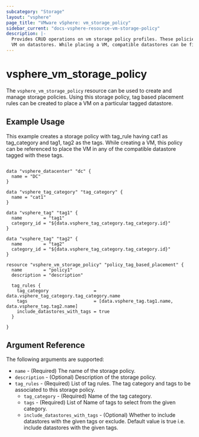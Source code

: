 ```yaml
---
subcategory: "Storage"
layout: "vsphere"
page_title: "VMware vSphere: vm_storage_policy"
sidebar_current: "docs-vsphere-resource-vm-storage-policy"
description: |-
  Provides CRUD operations on vm storage policy profiles. These policies help create tag based rules for placement of a 
  VM on datastores. While placing a VM, compatible datastores can be filtered using these profiles.
---
```


# vsphere\_vm\_storage\_policy

The `vsphere_vm_storage_policy` resource can be used to create and manage storage 
policies. Using this storage policy, tag based placement rules can be created to 
place a VM on a particular tagged datastore.

## Example Usage

This example creates a storage policy with tag_rule having cat1 as tag_category and 
tag1, tag2 as the tags. While creating a VM, this policy can be referenced to place 
the VM in any of the compatible datastore tagged with these tags.


```hcl

data "vsphere_datacenter" "dc" {
  name = "DC"
}

data "vsphere_tag_category" "tag_category" {
  name = "cat1"
}

data "vsphere_tag" "tag1" {
  name        = "tag1"
  category_id = "${data.vsphere_tag_category.tag_category.id}"
}

data "vsphere_tag" "tag2" {
  name        = "tag2"
  category_id = "${data.vsphere_tag_category.tag_category.id}"
}

resource "vsphere_vm_storage_policy" "policy_tag_based_placement" {
  name        = "policy1"
  description = "description"

  tag_rules {
    tag_category                 = data.vsphere_tag_category.tag_category.name
    tags                         = [data.vsphere_tag.tag1.name, data.vsphere_tag.tag2.name]
    include_datastores_with_tags = true
  }

}
```

## Argument Reference

The following arguments are supported:

* `name` - (Required) The name of the storage policy.
* `description` - (Optional) Description of the storage policy. 
* `tag_rules` - (Required) List of tag rules. The tag category and tags to be associated to this storage policy.
  * `tag_category` - (Required) Name of the tag category.
  * `tags` - (Required) List of Name of tags to select from the given category.
  * `include_datastores_with_tags` - (Optional) Whether to include datastores with the given tags or exclude. Default 
     value is true i.e. include datastores with the given tags.

